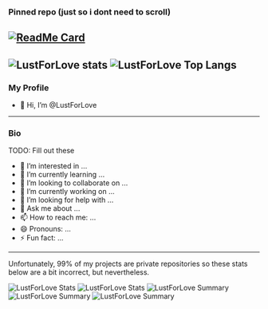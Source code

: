 
### Pinned repo (just so i dont need to scroll)
[![ReadMe Card](https://github-readme-stats.vercel.app/api/pin/?username=LustForLove&repo=Irenesbot&theme=github_dark&show_owner=True)](https://github.com/LustForLove/Irenesbot)
---
![LustForLove stats](https://github-readme-stats.vercel.app/api?username=LustForLove&count_private=true&show_icons=true&theme=github_dark)
![LustForLove Top Langs](https://github-readme-stats.vercel.app/api/top-langs/?username=LustForLove&theme=github_dark&layout=compact&card_width=445)
---
### My Profile
- 👋 Hi, I’m @LustForLove
---
### Bio
TODO: Fill out these 
- 👀 I’m interested in ...
- 🌱 I’m currently learning ...
- 💞️ I’m looking to collaborate on ...
- 🔭 I’m currently working on ...
- 🤔 I’m looking for help with ...
- 💬 Ask me about ...
- 📫 How to reach me: ...
- 😄 Pronouns: ...
- ⚡ Fun fact: ...

---

Unfortunately, 99% of my projects are private repositories so these stats below are a bit incorrect, but nevertheless. 

![LustForLove Stats](https://github-profile-summary-cards.vercel.app/api/cards/repos-per-language?username=LustForLove&theme=github_dark&count_private=true)
![LustForLove Stats](https://github-profile-summary-cards.vercel.app/api/cards/most-commit-language?username=LustForLove&theme=github_dark&count_private=true)
![LustForLove Summary](https://github-profile-summary-cards.vercel.app/api/cards/profile-details?username=LustForLove&theme=github_dark&count_private=true)
![LustForLove Summary](https://github-profile-summary-cards.vercel.app/api/cards/stats?username=LustForLove&theme=github_dark&count_private=true)
![LustForLove Summary](https://github-profile-summary-cards.vercel.app/api/cards/productive-time?username=LustForLove&theme=github_dark)
